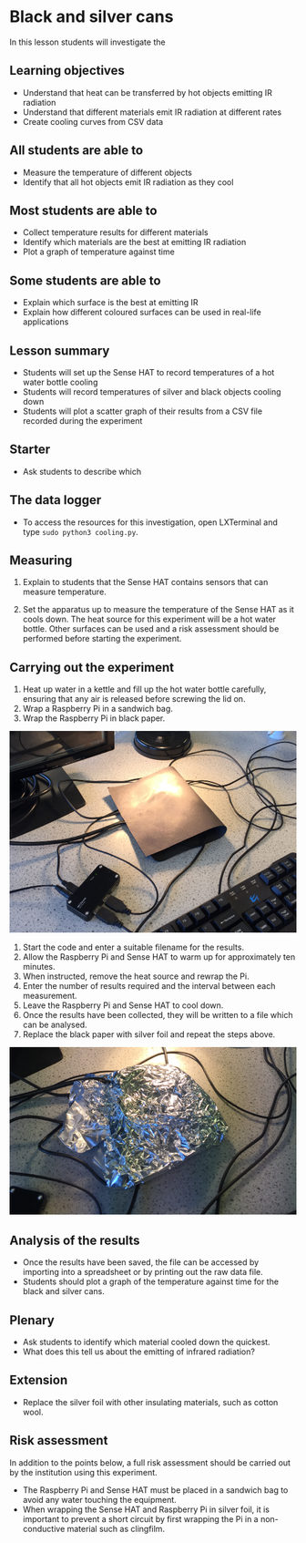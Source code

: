 # Black and silver cans

In this lesson students will investigate the 

## Learning objectives

- Understand that heat can be transferred by hot objects emitting IR radiation
- Understand that different materials emit IR radiation at different rates
- Create cooling curves from CSV data 


## All students are able to

- Measure the temperature of different objects 
- Identify that all hot objects emit IR radiation as they cool

## Most students are able to

- Collect temperature results for different materials
- Identify which materials are the best at emitting IR radiation
- Plot a graph of temperature against time

## Some students are able to

- Explain which surface is the best at emitting IR 
- Explain how different coloured surfaces can be used in real-life applications

## Lesson summary

- Students will set up the Sense HAT to record temperatures of a hot water bottle cooling
- Students will record temperatures of silver and black objects cooling down
- Students will plot a scatter graph of their results from a CSV file recorded during the experiment

## Starter

- Ask students to describe which 


## The data logger

- To access the resources for this investigation, open LXTerminal and type `sudo python3 cooling.py`.

## Measuring 

1. Explain to students that the Sense HAT contains sensors that can measure temperature.

1. Set the apparatus up to measure the temperature of the Sense HAT as it cools down. The heat source for this experiment will be a hot water bottle. Other surfaces can be used and a risk assessment should be performed before starting the experiment.

## Carrying out the experiment

1. Heat up water in a kettle and fill up the hot water bottle carefully, ensuring that any air is released before screwing the lid on.
1. Wrap a Raspberry Pi in a sandwich bag.
1. Wrap the Raspberry Pi in black paper.
  
![black_paper](images/black.png)

1. Start the code and enter a suitable filename for the results.
1. Allow the Raspberry Pi and Sense HAT to warm up for approximately ten minutes.
1. When instructed, remove the heat source and rewrap the Pi.
1. Enter the number of results required and the interval between each measurement.
1. Leave the Raspberry Pi and Sense HAT to cool down.
1. Once the results have been collected, they will be written to a file which can be analysed.
1. Replace the black paper with silver foil and repeat the steps above.

![silver_paper](images/silver.png)

## Analysis of the results

- Once the results have been saved, the file can be accessed by importing into a spreadsheet or by printing out the raw data file.
- Students should plot a graph of the temperature against time for the black and silver cans.

## Plenary

- Ask students to identify which material cooled down the quickest.
- What does this tell us about the emitting of infrared radiation?

## Extension

- Replace the silver foil with other insulating materials, such as cotton wool.


## Risk assessment

In addition to the points below, a full risk assessment should be carried out by the institution using this experiment.

- The Raspberry Pi and Sense HAT must be placed in a sandwich bag to avoid any water touching the equipment.
- When wrapping the Sense HAT and Raspberry Pi in silver foil, it is important to prevent a short circuit by first wrapping the Pi in a non-conductive material such as clingfilm.
